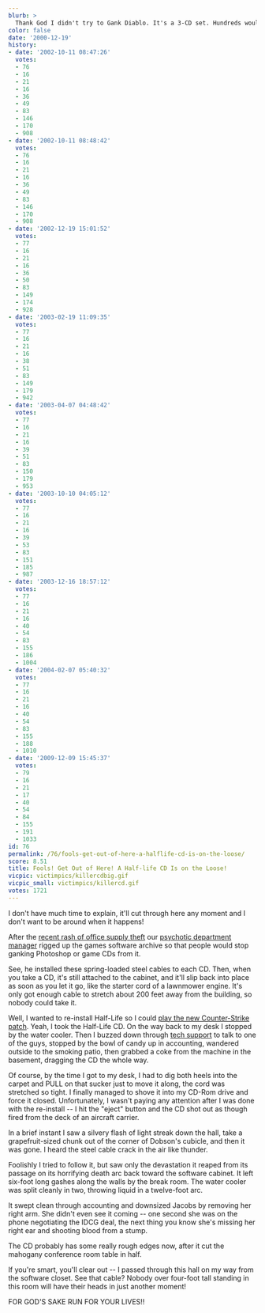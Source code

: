 ```yaml
---
blurb: >
  Thank God I didn't try to Gank Diablo. It's a 3-CD set. Hundreds would've died!
color: false
date: '2000-12-19'
history:
- date: '2002-10-11 08:47:26'
  votes:
  - 76
  - 16
  - 21
  - 16
  - 36
  - 49
  - 83
  - 146
  - 170
  - 908
- date: '2002-10-11 08:48:42'
  votes:
  - 76
  - 16
  - 21
  - 16
  - 36
  - 49
  - 83
  - 146
  - 170
  - 908
- date: '2002-12-19 15:01:52'
  votes:
  - 77
  - 16
  - 21
  - 16
  - 36
  - 50
  - 83
  - 149
  - 174
  - 928
- date: '2003-02-19 11:09:35'
  votes:
  - 77
  - 16
  - 21
  - 16
  - 38
  - 51
  - 83
  - 149
  - 179
  - 942
- date: '2003-04-07 04:48:42'
  votes:
  - 77
  - 16
  - 21
  - 16
  - 39
  - 51
  - 83
  - 150
  - 179
  - 953
- date: '2003-10-10 04:05:12'
  votes:
  - 77
  - 16
  - 21
  - 16
  - 39
  - 53
  - 83
  - 151
  - 185
  - 987
- date: '2003-12-16 18:57:12'
  votes:
  - 77
  - 16
  - 21
  - 16
  - 40
  - 54
  - 83
  - 155
  - 186
  - 1004
- date: '2004-02-07 05:40:32'
  votes:
  - 77
  - 16
  - 21
  - 16
  - 40
  - 54
  - 83
  - 155
  - 188
  - 1010
- date: '2009-12-09 15:45:37'
  votes:
  - 79
  - 16
  - 21
  - 17
  - 40
  - 54
  - 84
  - 155
  - 191
  - 1033
id: 76
permalink: /76/fools-get-out-of-here-a-halflife-cd-is-on-the-loose/
score: 8.51
title: Fools! Get Out of Here! A Half-life CD Is on the Loose!
vicpic: victimpics/killercdbig.gif
vicpic_small: victimpics/killercd.gif
votes: 1721
---
```


I don't have much time to explain, it'll cut through here any moment and
I don't want to be around when it happens!

After the [recent rash of office supply theft](%ARTICLE[75]%) our
[psychotic department manager](%ARTICLE[35]%) rigged up the games
software archive so that people would stop ganking Photoshop or game CDs
from it.

See, he installed these spring-loaded steel cables to each CD. Then,
when you take a CD, it's still attached to the cabinet, and it'll slip
back into place as soon as you let it go, like the starter cord of a
lawnmower engine. It's only got enough cable to stretch about 200 feet
away from the building, so nobody could take it.

Well, I wanted to re-install Half-Life so I could [play the new
Counter-Strike patch](%ARTICLE[73]%). Yeah, I took the Half-Life CD.
On the way back to my desk I stopped by the water cooler. Then I buzzed
down through [tech support](%ARTICLE[46]%) to talk to one of the
guys, stopped by the bowl of candy up in accounting, wandered outside to
the smoking patio, then grabbed a coke from the machine in the basement,
dragging the CD the whole way.

Of course, by the time I got to my desk, I had to dig both heels into
the carpet and PULL on that sucker just to move it along, the cord was
stretched so tight. I finally managed to shove it into my CD-Rom drive
and force it closed. Unfortunately, I wasn't paying any attention after
I was done with the re-install -- I hit the "eject" button and the CD
shot out as though fired from the deck of an aircraft carrier.

In a brief instant I saw a silvery flash of light streak down the hall,
take a grapefruit-sized chunk out of the corner of Dobson's cubicle, and
then it was gone. I heard the steel cable crack in the air like thunder.

Foolishly I tried to follow it, but saw only the devastation it reaped
from its passage on its horrifying death arc back toward the software
cabinet. It left six-foot long gashes along the walls by the break room.
The water cooler was split cleanly in two, throwing liquid in a
twelve-foot arc.

It swept clean through accounting and downsized Jacobs by removing her
right arm. She didn't even see it coming -- one second she was on the
phone negotiating the IDCG deal, the next thing you know she's missing
her right ear and shooting blood from a stump.

The CD probably has some really rough edges now, after it cut the
mahogany conference room table in half.

If you're smart, you'll clear out -- I passed through this hall on my
way from the software closet. See that cable? Nobody over four-foot tall
standing in this room will have their heads in just another moment!

FOR GOD'S SAKE RUN FOR YOUR LIVES!!
